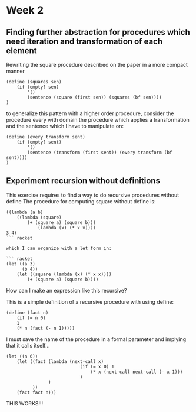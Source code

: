 # Week 2

## Finding further abstraction for procedures which need iteration and transformation of each element
Rewriting the square procedure described on the paper in a more compact manner

``` racket
(define (squares sen)
	(if (empty? sen) 
		'() 
		(sentence (square (first sen)) (squares (bf sen))))
)
```


to generalize this pattern with a higher order procedure, consider the procedure every with domain the procedure which applies a transformation and the sentence which I have to manipulate on:

``` racket
(define (every transform sent)
	(if (empty? sent) 
		'() 
		(sentence (transform (first sent)) (every transform (bf sent)))) 
)
```

## Experiment recursion without definitions

This exercise requires to find a way to do recursive procedures without define
The procedure for computing square without define is:

``` racket
((lambda (a b)
	((lambda (square)
		(+ (square a) (square b)))
			(lambda (x) (* x x))))
3 4)
``` racket

which I can organize with a let form in:

``` racket
(let ((a 3)
	  (b 4))
	(let ((square (lambda (x) (* x x))))
		(+ (square a) (square b))))
```

How can I make an expression like this recursive? 

This is a simple definition of a recursive procedure with using define:

``` racket
(define (fact n)
	(if (= n 0)
	1
	(* n (fact (- n 1)))))
```

I must save the name of the procedure in a formal parameter and implying that it calls itself...

``` racket
(let ((n 6)) 
	(let ((fact (lambda (next-call x) 
							(if (= x 0) 1 
								(* x (next-call next-call (- x 1)))
							)
				)
		  ))
	(fact fact n)))
```

THIS WORKS!!!